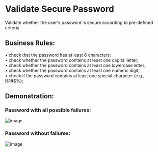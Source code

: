 # Validate Secure Password
Validate whether the user's password is secure according to pre-defined criteria.

## Business Rules:

  • check that the password has at least 8 characters;  
  • check whether the password contains at least one capital letter;  
  • check whether the password contains at least one lowercase letter;  
  • check whether the password contains at least one numeric digit;  
  • check if the password contains at least one special character (e.g., !@#$%);

## Demonstration:

### Password with all possible failures:
![image](https://github.com/edsonhrf/validate-secure-password/assets/83651222/1fef4cca-cbb8-457c-9f70-ab45aaabd82f)

### Password without failures:
![image](https://github.com/edsonhrf/validate-secure-password/assets/83651222/f3fa6906-82fa-4103-8663-a52b85d52cc9)

